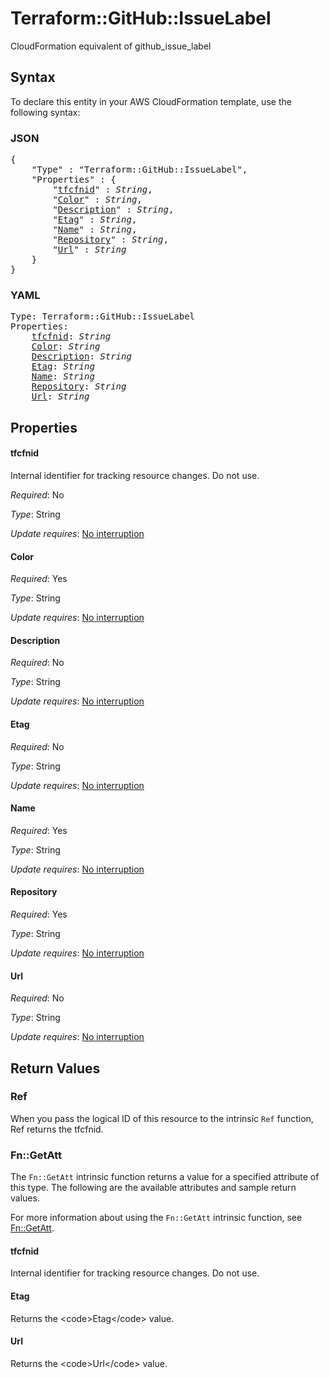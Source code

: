 # Terraform::GitHub::IssueLabel

CloudFormation equivalent of github_issue_label

## Syntax

To declare this entity in your AWS CloudFormation template, use the following syntax:

### JSON

<pre>
{
    "Type" : "Terraform::GitHub::IssueLabel",
    "Properties" : {
        "<a href="#tfcfnid" title="tfcfnid">tfcfnid</a>" : <i>String</i>,
        "<a href="#color" title="Color">Color</a>" : <i>String</i>,
        "<a href="#description" title="Description">Description</a>" : <i>String</i>,
        "<a href="#etag" title="Etag">Etag</a>" : <i>String</i>,
        "<a href="#name" title="Name">Name</a>" : <i>String</i>,
        "<a href="#repository" title="Repository">Repository</a>" : <i>String</i>,
        "<a href="#url" title="Url">Url</a>" : <i>String</i>
    }
}
</pre>

### YAML

<pre>
Type: Terraform::GitHub::IssueLabel
Properties:
    <a href="#tfcfnid" title="tfcfnid">tfcfnid</a>: <i>String</i>
    <a href="#color" title="Color">Color</a>: <i>String</i>
    <a href="#description" title="Description">Description</a>: <i>String</i>
    <a href="#etag" title="Etag">Etag</a>: <i>String</i>
    <a href="#name" title="Name">Name</a>: <i>String</i>
    <a href="#repository" title="Repository">Repository</a>: <i>String</i>
    <a href="#url" title="Url">Url</a>: <i>String</i>
</pre>

## Properties

#### tfcfnid

Internal identifier for tracking resource changes. Do not use.

_Required_: No

_Type_: String

_Update requires_: [No interruption](https://docs.aws.amazon.com/AWSCloudFormation/latest/UserGuide/using-cfn-updating-stacks-update-behaviors.html#update-no-interrupt)

#### Color

_Required_: Yes

_Type_: String

_Update requires_: [No interruption](https://docs.aws.amazon.com/AWSCloudFormation/latest/UserGuide/using-cfn-updating-stacks-update-behaviors.html#update-no-interrupt)

#### Description

_Required_: No

_Type_: String

_Update requires_: [No interruption](https://docs.aws.amazon.com/AWSCloudFormation/latest/UserGuide/using-cfn-updating-stacks-update-behaviors.html#update-no-interrupt)

#### Etag

_Required_: No

_Type_: String

_Update requires_: [No interruption](https://docs.aws.amazon.com/AWSCloudFormation/latest/UserGuide/using-cfn-updating-stacks-update-behaviors.html#update-no-interrupt)

#### Name

_Required_: Yes

_Type_: String

_Update requires_: [No interruption](https://docs.aws.amazon.com/AWSCloudFormation/latest/UserGuide/using-cfn-updating-stacks-update-behaviors.html#update-no-interrupt)

#### Repository

_Required_: Yes

_Type_: String

_Update requires_: [No interruption](https://docs.aws.amazon.com/AWSCloudFormation/latest/UserGuide/using-cfn-updating-stacks-update-behaviors.html#update-no-interrupt)

#### Url

_Required_: No

_Type_: String

_Update requires_: [No interruption](https://docs.aws.amazon.com/AWSCloudFormation/latest/UserGuide/using-cfn-updating-stacks-update-behaviors.html#update-no-interrupt)

## Return Values

### Ref

When you pass the logical ID of this resource to the intrinsic `Ref` function, Ref returns the tfcfnid.

### Fn::GetAtt

The `Fn::GetAtt` intrinsic function returns a value for a specified attribute of this type. The following are the available attributes and sample return values.

For more information about using the `Fn::GetAtt` intrinsic function, see [Fn::GetAtt](https://docs.aws.amazon.com/AWSCloudFormation/latest/UserGuide/intrinsic-function-reference-getatt.html).

#### tfcfnid

Internal identifier for tracking resource changes. Do not use.

#### Etag

Returns the &lt;code&gt;Etag&lt;/code&gt; value.

#### Url

Returns the &lt;code&gt;Url&lt;/code&gt; value.

